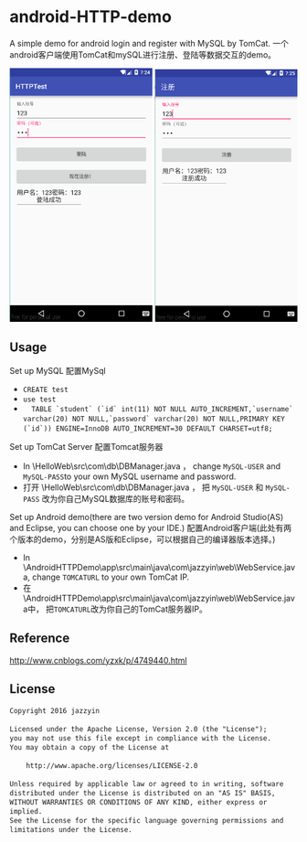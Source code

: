 android-HTTP-demo
======
 A simple demo for android login and register with MySQL by TomCat.
 一个android客户端使用TomCat和mySQL进行注册、登陆等数据交互的demo。

<img src="/1.png" width="250">
<img src="/2.png" width="250">

 Usage
-----
Set up MySQL
配置MySql
 - ```CREATE test```
 - ```use test```
 - ```  TABLE `student` (`id` int(11) NOT NULL AUTO_INCREMENT,`username` varchar(20) NOT NULL,`password` varchar(20) NOT NULL,PRIMARY KEY (`id`)) ENGINE=InnoDB AUTO_INCREMENT=30 DEFAULT CHARSET=utf8;```
	
Set up TomCat Server
配置Tomcat服务器
 - In \HelloWeb\src\com\db\DBManager.java ， change ```MySQL-USER``` and ```MySQL-PASS```to your own MySQL username and password.
 - 打开 \HelloWeb\src\com\db\DBManager.java ， 把 ```MySQL-USER``` 和 ```MySQL-PASS``` 改为你自己MySQL数据库的账号和密码。

Set up Android demo(there are two version demo for  Android Studio(AS) and Eclipse, you can choose one by your IDE.)
配置Android客户端(此处有两个版本的demo，分别是AS版和Eclipse，可以根据自己的编译器版本选择。)
 - In \AndroidHTTPDemo\app\src\main\java\com\jazzyin\web\WebService.java, change ```TOMCATURL``` to your own TomCat IP.
 - 在 \AndroidHTTPDemo\app\src\main\java\com\jazzyin\web\WebService.java中， 把```TOMCATURL```改为你自己的TomCat服务器IP。
 
 Reference
-----
 http://www.cnblogs.com/yzxk/p/4749440.html
 
 License
-------
    Copyright 2016 jazzyin

    Licensed under the Apache License, Version 2.0 (the "License");
    you may not use this file except in compliance with the License.
    You may obtain a copy of the License at

        http://www.apache.org/licenses/LICENSE-2.0

    Unless required by applicable law or agreed to in writing, software
    distributed under the License is distributed on an "AS IS" BASIS,
    WITHOUT WARRANTIES OR CONDITIONS OF ANY KIND, either express or implied.
    See the License for the specific language governing permissions and
    limitations under the License.
